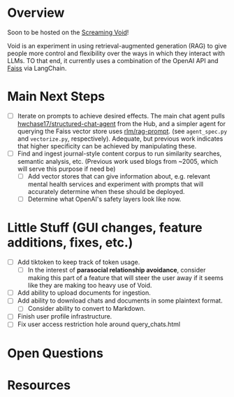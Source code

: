# Overview
Soon to be hosted on the [Screaming Void](https://screamingvoid.com/)!

Void is an experiment in using retrieval-augmented generation (RAG) to give people more control and flexibility over the ways in which they interact with LLMs. TO that end, it currently uses a combination of the OpenAI API and [Faiss](https://github.com/facebookresearch/faiss) via LangChain.

# Main Next Steps
- [ ] Iterate on prompts to achieve desired effects. The main chat agent pulls [hwchase17/structured-chat-agent](https://smith.langchain.com/hub/hwchase17/structured-chat-agent?organizationId=6e7cb68e-d5eb-56c1-8a8a-5a32467e2996) from the Hub, and a simpler agent for querying the Faiss vector store uses [rlm/rag-prompt](rlm/rag-prompt). (see `agent_spec.py` and `vectorize.py`, respectively). Adequate, but previous work indicates that higher specificity can be achieved by manipulating these.
- [ ] Find and ingest journal-style content corpus to run similarity searches, semantic analysis, etc. (Previous work used blogs from ~2005, which will serve this purpose if need be)
    - [ ] Add vector stores that can give information about, e.g. relevant mental health services and experiment with prompts that will accurately determine when these should be deployed.
    - [ ] Determine what OpenAI's safety layers look like now.

# Little Stuff (GUI changes, feature additions, fixes, etc.)
- [ ] Add tiktoken to keep track of token usage.
    - [ ] In the interest of **parasocial relationship avoidance**, consider making this part of a feature that will steer the user away if it seems like they are making too heavy use of Void.
- [ ] Add ability to upload documents for ingestion.
- [ ] Add ability to download chats and documents in some plaintext format.
    - [ ] Consider ability to convert to Markdown.
- [ ] Finish user profile infrastructure.
- [ ] Fix user access restriction hole around query_chats.html

# Open Questions

# Resources